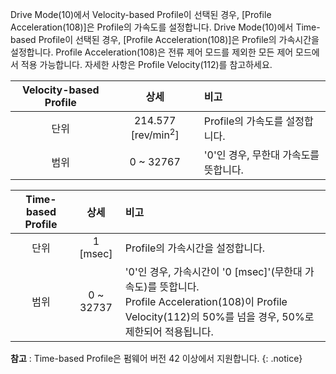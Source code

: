 
Drive Mode(10)에서 Velocity-based Profile이 선택된 경우, [Profile Acceleration(108)]은 Profile의 가속도를 설정합니다.
Drive Mode(10)에서 Time-based Profile이 선택된 경우, [Profile Acceleration(108)]은 Profile의 가속시간을 설정합니다.
Profile Acceleration(108)은 전류 제어 모드를 제외한 모든 제어 모드에서 적용 가능합니다. 자세한 사항은 Profile Velocity(112)를 참고하세요.

| Velocity-based Profile | 상세                          | 비고                                                                                                                                                          |
| :--------------------: | :---------------------------: | :------------------------------------------------------------------------------------------------------------------------------------------------------------ |
| 단위                   | 214.577 [rev/min<sup>2</sup>] | Profile의 가속도를 설정합니다.                                                                                                                                |
| 범위                   | 0 ~ 32767                     | '0'인 경우, 무한대 가속도를 뜻합니다.                                                                                                                         |

| Time-based Profile     | 상세                          | 비고                                                                                                                                                          |
| :--------------------: | :---------------------------: | :------------------------------------------------------------------------------------------------------------------------------------------------------------ |
| 단위                   | 1 [msec]                      | Profile의 가속시간을 설정합니다.                                                                                                                              |
| 범위                   | 0 ~ 32737                     | '0'인 경우, 가속시간이 '0 [msec]'(무한대 가속도)를 뜻합니다.<br>Profile Acceleration(108)이 Profile Velocity(112)의 50%를 넘을 경우, 50%로 제한되어 적용됩니다. |

**참고** : Time-based Profile은 펌웨어 버전 42 이상에서 지원합니다.
{: .notice}
